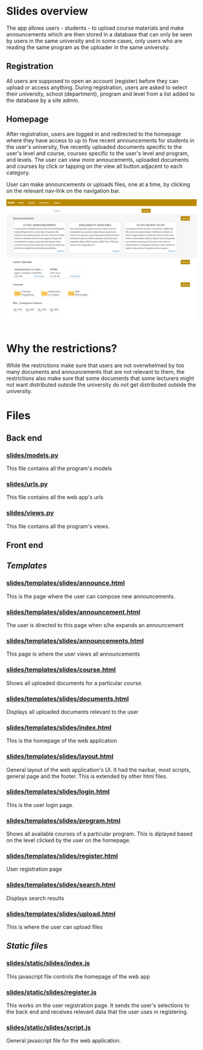 # Slides overview 

The app allows users - students - to upload course materials and make announcements which are then stored in a database that can only be seen by users in the same university and in some cases, only users who are reading the same program as the uploader in the same university.

## Registration
All users are supposed to open an account (register) before they can upload or access anything. During registration, users are asked to select their university, school (department), program and level from a list added to the database by a site admin.

## Homepage
After registration, users are logged in and redirected to the homepage where they have access to up to five recent announcements for students in the user's university, five recently uploaded documents specific to the user's level and course, courses specific to the user's level and program, and levels. The user can view more annoucements, uploaded documents and courses by click or tapping on the view all button adjacent to each category.

User can make announcements or uploads files, one at a time, by clicking on the relevant nav-link on the navigation bar.

![Homepage after logging in](readme_assets/Slides_homepage.jpeg)

# Why the restrictions?
While the restrictions make sure that users are not overwhelmed by too many documents and announcements that are not relevant to them, the restrictions also make sure that some documents that some lecturers might not want distributed outside the university do not get distributed outside the university.

# Files

## Back end

### [slides/models.py](slides/models.py "models.py")
This file contains all the program's models

### [slides/urls.py](slides/urls.py "urls.py")
This file contains all the web app's urls

### [slides/views.py](slides/views.py "views.py")
This file contains all the program's views.

## Front end

## _Templates_

### [slides/templates/slides/announce.html](slides/templates/slides/announce.html)
This is the page where the user can compose new announcements.

### [slides/templates/slides/announcement.html](slides/templates/slides/announcement.html)
The user is directed to this page when s/he expands an announcement

### [slides/templates/slides/announcements.html](slides/templates/slides/announcements.html)
This page is where the user views all announcements

### [slides/templates/slides/course.html](slides/templates/slides/course.html)
Shows all uploaded documents for a particular course.

### [slides/templates/slides/documents.html](slides/templates/slides/documents.html)
Displays all uploaded documents relevant to the user

### [slides/templates/slides/index.html](slides/templates/slides/index.html)
This is the homepage of the web application

### [slides/templates/slides/layout.html](slides/templates/slides/layout.html)
General layout of the web application's UI. It had the navbar, most scripts, general page and the footer. This is extended by other html files.

### [slides/templates/slides/login.html](slides/templates/slides/login.html)
This is the user login page.

### [slides/templates/slides/program.html](slides/templates/slides/program.html)
Shows all available courses of a particular program. This is diplayed based on the level clicked by the user on the homepage.

### [slides/templates/slides/register.html](slides/templates/slides/register.html)
User registration page

### [slides/templates/slides/search.html](slides/templates/slides/search.html)
Displays search results

### [slides/templates/slides/upload.html](slides/templates/slides/upload.html)
This is where the user can upload files

## _Static files_

### [slides/static/slides/index.js](slides/static/slides/index.js)
This javascript file controls the homepage of the web app

### [slides/static/slides/register.js](slides/static/slides/register.js)
This works on the user registration page. It sends the user's selections to the back end and receives relevant data that the user uses in registering.

### [slides/static/slides/script.js](slides/static/slides/script.js)
General javascript file for the web application.


